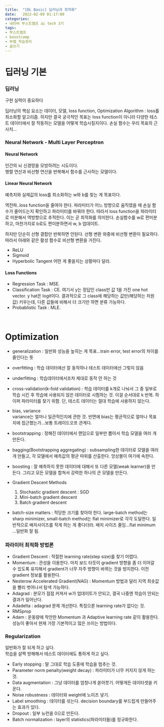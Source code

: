 ```yaml
---
title:  "[DL Basic] 딥러닝과 최적화"
date:   2022-02-09 01:17:00
categories:
- 네이버 부스트캠프 ai tech 3기
tags:
- 부스트캠프
- boostcamp
- 부캠_학습정리
- 글쓰기
---
```


# 딥러닝 기본

### 딥러닝

구현 실력이 중요하다

딥러닝의 핵심 요소는 데이터, 모델, loss function, Optimization Algorithm : loss를 최소화할 알고리즘.
하지만 결국 궁극적인 목표는 loss function이 아니라 다양한 테스트 데이터에서 잘 작동하는 모델을 어떻게 학습시킬지이다.
손실 함수는 우리 목표의 근사치...


### Neural Network - Multi Layer Perceptron

#### Neural Network
인간의 뇌 신경망을 모방하려는 시도이다.  
행렬 연산과 비선형 연산을 반복해서 함수를 근사하는 모델이다.

#### Linear Neural Network

예측치와 실제값의 loss를 최소화하는 w와 b를 찾는 게 목표이다.

역전파..loss function을 줄여야 한다. 파라미터가 어느 방향으로 움직였을 때 손실 함수가 줄어드는지 확인하고 파라미터를 바꿔야 한다. 따라서 loss function을 파라미터로 미분해서 역방향으로 추적한다. 
이는 곧 최적화를 의미한다. 손실함수를 w로 편미분하고, 마찬가지로 b로도 편미분하면서 w, b 업데이트.

하지만 단순히 선형 결합만 반복하면 안된다. 선형 변환 와중에 비선형 변환이 필요하다. 따라서 아래와 같은 활성 함수로 비선형 변환을 거친다.
- ReLU
- Sigmoid
- Hyperbolic Tangent
어떤 게 좋을지는 상황마다 달라.

#### Loss Functions

- Regression Task : MSE.
- Classification Task : CE. 여기서 y는 정답인 class만 값 1을 가진 one hot vector. y hat은 logit이다. 결과적으로 그 class에 해당하는 값만(해당하는 차원 값) 키우는데, 다른 값들에 비해서 더 크기만 하면 분류 가능하다.
- Probablistic Task : MLE.

<br/>

# Optimization

- generalization : 일반화 성능을 높히는 게 목표...train error, test error의 차이를 줄인다는 뜻
 
- overfitting : 학습 데이터에선 잘 동작하나 테스트 데이터에선 그렇지 않음
 
- underfitting : 학습데이터에서조차 제대로 동작 안 하는 것

- cross-validation(k-fold validation) : 학습 데이터를 k개로 나눠서 그 중 일부로 학습 시킨 후 학습에 사용되지 않은 데이터로 시험하는 것. 이걸 순서대로 k 반복. 하이퍼 파라미터를 찾기 위함. 단, 테스트 데이터는 절대 학습에 사용하지 않는다.

- bias, variance   
    variance는 얼마나 일관적인지에 관한 것. 반면에 bias는 평균적으로 얼마나 목표치에 접근했는가...보통 트레이드오프 관계다.
    
- bootstrapping : 정해진 데이터에서 랜덤으로 일부만 뽑아서 학습 모델을 여러 개 만든다.

- bagging(Bootstrapping aggregating) : subsampling한 데이터로 모델을 여러 개 만들고, 각 모델에서 예측값의 평균 따위를 산출한다. 앙상블이 여기에 속한다.

- boosting : 잘 예측하지 못한 데이터에 대해서 또 다른 모델(weak learner)을 만든다. 그리고 모든 모델을 합쳐서 강력한 하나의 큰 모델을 만든다.

- Gradient Descent Methods
  1. Stochastic gradient descent : SGD
  2. Mini-batch gradient descent
  3. Batch gradient descent

- batch-size matters : 적당한 크기를 찾아야 한다. large-batch method는 sharp minimizer, small-batch method는 flat minimizer로 각각 도달한다. 일반적으로 배치사이즈를 작게 하는 게 좋다더라. 배치 사이즈 줄임...flat minimum ...일반화 잘 됨.




### 파라미터 최적화 방법론

- Gradient Descent : 적절한 learning rate(step size)를 찾기 어렵다.
- Momentum : 관성을 이용한다. 마치 보드 타듯이 gradient 방향을 좀 더 이어갈 수 있도록 유지해서 gradient가 너무 자주 방향이 바뀌는 것을 방지한다. 이전 gradient 정보를 활용한다.
- Nesterow Accelerated Gradient(NAG) : Momentum 방법과 달리 지역 최솟값을 빨리 벗어나서 탐색 가능하다. 
- Adagrad : 분모가 점점 커져서 w가 업데이트가 안되고, 결국 나중엔 학습이 안되는 결과가 일어난다.
- Adadelta : adagrad 문제 개선한다. 특징으론 learning rate가 없다는 것.
- RMSprop
- Adam : 운동량에 착안한 Momentum 과 Adaptive learning rate 같이 활용한다. 성능이 좋아서 현재 가장 기본적이고 많은 쓰이는 방법이다.



### Regularization  
일반화가 잘 되게 하고 싶다.  
학습을 살짝 방해해서 테스트 데이터에도 통하게 하고 싶다.

- Early stopping : 말 그대로 학습 도중에 학습을 멈추는 것.
- Parameter norm penalty(weight decay) : 파라미터가 너무 커지지 않게 하는 것.
- Data augmentation : 그냥 데이터를 엄청나게 쏟아붓기. 어떻게든 데이터셋을 키운다.
- Noise robustness : 데이터와 weight에 노이즈 넣기.
- Label smoothing : 데이터를 섞는다. decision boundary를 부드럽게 만들어주는 효과가 있다.
- Dropout : 일부 뉴런을 0으로 만든다.
- Batch normalization : layer의 statistics(파라미터들)를 정규화한다.

